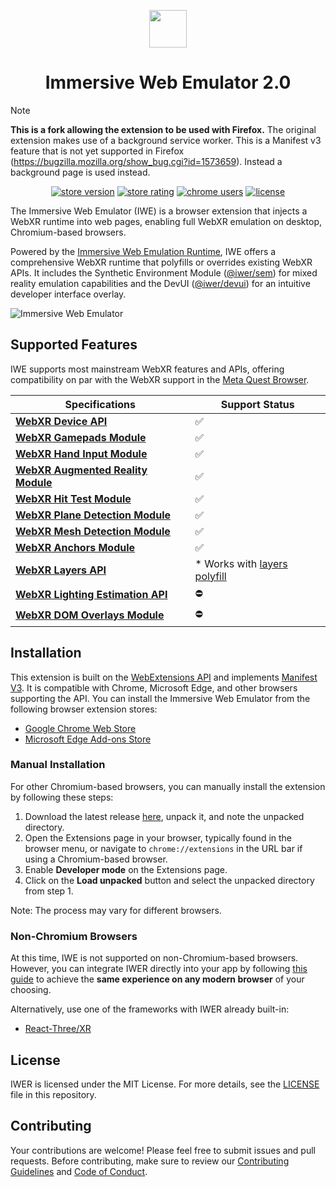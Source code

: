 <p align="center">
    <img height="60px" width="60px" src="https://meta-quest.github.io/immersive-web-emulation-runtime/iwer-text.svg" />
    <h1 align="center">Immersive Web Emulator 2.0</h1>
</p>

> [!NOTE]
> **This is a fork allowing the extension to be used with Firefox.**
> The original extension makes use of a background service worker. This is a Manifest v3 feature that is not yet supported in Firefox (https://bugzilla.mozilla.org/show_bug.cgi?id=1573659). Instead a background page is used instead.


<p align="center">
    <a href="https://chromewebstore.google.com/detail/immersive-web-emulator/cgffilbpcibhmcfbgggfhfolhkfbhmik"><img src="https://badgen.net/chrome-web-store/v/cgffilbpcibhmcfbgggfhfolhkfbhmik" alt="store version" /></a>
    <a href="https://chromewebstore.google.com/detail/immersive-web-emulator/cgffilbpcibhmcfbgggfhfolhkfbhmik"><img src="https://badgen.net/chrome-web-store/rating/cgffilbpcibhmcfbgggfhfolhkfbhmik" alt="store rating" /></a>
    <a href="https://chromewebstore.google.com/detail/immersive-web-emulator/cgffilbpcibhmcfbgggfhfolhkfbhmik"><img src="https://badgen.net/chrome-web-store/users/cgffilbpcibhmcfbgggfhfolhkfbhmik" alt="chrome users" /></a>
    <a href="https://raw.githubusercontent.com/meta-quest/immersive-web-emulation-runtime/main/LICENSE"><img src="https://badgen.net/github/license/meta-quest/immersive-web-emulation-runtime/" alt="license" /></a>
</p>

The Immersive Web Emulator (IWE) is a browser extension that injects a WebXR runtime into web pages, enabling full WebXR emulation on desktop, Chromium-based browsers.

Powered by the [Immersive Web Emulation Runtime](https://meta-quest.github.io/immersive-web-emulation-runtime/), IWE offers a comprehensive WebXR runtime that polyfills or overrides existing WebXR APIs. It includes the Synthetic Environment Module ([@iwer/sem](https://www.npmjs.com/package/@iwer/sem)) for mixed reality emulation capabilities and the DevUI ([@iwer/devui](https://www.npmjs.com/package/@iwer/devui)) for an intuitive developer interface overlay.

![Immersive Web Emulator](./screenshots/iwe.gif)

## Supported Features

IWE supports most mainstream WebXR features and APIs, offering compatibility on par with the WebXR support in the [Meta Quest Browser](https://www.meta.com/experiences/browser/1916519981771802/).

| Specifications                                                                                               | Support Status                                                                          |
| ------------------------------------------------------------------------------------------------------------ | --------------------------------------------------------------------------------------- |
| [**WebXR Device API**](https://immersive-web.github.io/webxr/)                                               | ✅                                                                                      |
| [**WebXR Gamepads Module**](https://immersive-web.github.io/webxr-gamepads-module/)                          | ✅                                                                                      |
| [**WebXR Hand Input Module**](https://immersive-web.github.io/webxr-hand-input/)                             | ✅                                                                                      |
| [**WebXR Augmented Reality Module**](https://immersive-web.github.io/webxr-ar-module/)                       | ✅                                                                                      |
| [**WebXR Hit Test Module**](https://immersive-web.github.io/hit-test)                                        | ✅                                                                                      |
| [**WebXR Plane Detection Module**](https://immersive-web.github.io/real-world-geometry/plane-detection.html) | ✅                                                                                      |
| [**WebXR Mesh Detection Module**](https://immersive-web.github.io/real-world-meshing/)                       | ✅                                                                                      |
| [**WebXR Anchors Module**](https://immersive-web.github.io/anchors/)                                         | ✅                                                                                      |
| [**WebXR Layers API**](https://immersive-web.github.io/layers/)                                              | \* Works with [layers polyfill](https://github.com/immersive-web/webxr-layers-polyfill) |
| [**WebXR Lighting Estimation API**](https://immersive-web.github.io/lighting-estimation/)                    | ⛔                                                                                      |
| [**WebXR DOM Overlays Module**](https://immersive-web.github.io/dom-overlays)                                | ⛔                                                                                      |

## Installation

This extension is built on the [WebExtensions API](https://developer.mozilla.org/en-US/docs/Mozilla/Add-ons/WebExtensions) and implements [Manifest V3](https://developer.chrome.com/docs/extensions/mv3/intro/). It is compatible with Chrome, Microsoft Edge, and other browsers supporting the API. You can install the Immersive Web Emulator from the following browser extension stores:

- [Google Chrome Web Store](https://chrome.google.com/webstore/detail/immersive-web-emulator/cgffilbpcibhmcfbgggfhfolhkfbhmik)
- [Microsoft Edge Add-ons Store](https://microsoftedge.microsoft.com/addons/detail/immersive-web-emulator/hhlkbhldhffpeibcfggfndbkfohndamj)

### Manual Installation

For other Chromium-based browsers, you can manually install the extension by following these steps:

1. Download the latest release [here](https://github.com/meta-quest/immersive-web-emulator/releases), unpack it, and note the unpacked directory.
2. Open the Extensions page in your browser, typically found in the browser menu, or navigate to `chrome://extensions` in the URL bar if using a Chromium-based browser.
3. Enable **Developer mode** on the Extensions page.
4. Click on the **Load unpacked** button and select the unpacked directory from step 1.

Note: The process may vary for different browsers.

### Non-Chromium Browsers

At this time, IWE is not supported on non-Chromium-based browsers. However, you can integrate IWER directly into your app by following [this guide](https://meta-quest.github.io/immersive-web-emulation-runtime/getting-started.html#adding-iwer-to-your-project) to achieve the **same experience on any modern browser** of your choosing.

Alternatively, use one of the frameworks with IWER already built-in:

- [React-Three/XR](https://pmndrs.github.io/xr/docs/getting-started/development-setup)

## License

IWER is licensed under the MIT License. For more details, see the [LICENSE](https://github.com/meta-quest/immersive-web-emulator/blob/main/LICENSE) file in this repository.

## Contributing

Your contributions are welcome! Please feel free to submit issues and pull requests. Before contributing, make sure to review our [Contributing Guidelines](https://github.com/meta-quest/immersive-web-emulator/blob/main/CONTRIBUTING.md) and [Code of Conduct](https://github.com/meta-quest/immersive-web-emulator/blob/main/CODE_OF_CONDUCT.md).
